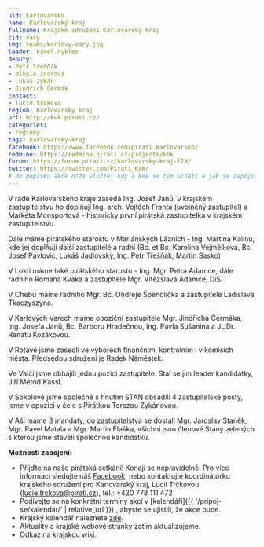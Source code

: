 ```yaml
---
uid: karlovarsko
name: Karlovarský kraj
fullname: Krajské sdružení Karlovarský kraj
cid: vary
img: teams/karlovy-vary.jpg
leader: karel.nykles
deputy:
- Petr Třešňák
- Nikola Indrová
- Lukáš Zykán
- Jindřich Čermák
contact:
- lucie.trckova
region: Karlovarský kraj
url: http://kvk.pirati.cz/
categories:
- regiony
tags: karlovarsky-kraj
facebook: https://www.facebook.com/pirati.karlovarsko/
redmine: https://redmine.pirati.cz/projects/khk
forum: https://forum.pirati.cz/karlovarsky-kraj-f79/
twitter: https://twitter.com/Pirati_KaKr
# do popisku akce níže vložte, kdy a kde se tým schází a jak se zapojit
---
```


V radě Karlovarského kraje zasedá Ing. Josef Janů, v krajském zastupitelstvu ho doplňují Ing. arch. Vojtěch Franta (uvolněný zastupitel) a Markéta Monsportová  - historicky první pirátská zastupitelka v krajském zastupitelstvu. 
 
Dále máme pirátského starostu v Mariánských Lázních - Ing. Martina Kalinu, kde jej doplňují další zastupitelé a radní (Bc. et Bc. Karolina Vejmělková, Bc. Josef Pavlovic, Lukáš Jadlovský, Ing. Petr Třešňák, Martin Sasko)
 
V Lokti máme také pirátského starostu - Ing. Mgr. Petra Adamce, dále radního Romana Kvaka a zastupitele Mgr. Vítězslava Adamce, DiS.
 
V Chebu máme radního Mgr. Bc. Ondřeje Špendlíčka a zastupitele Ladislava Tkaczyszyna.
 
V Karlových Varech máme opoziční zastupitele Mgr. Jindřicha Čermáka, Ing. Josefa Janů, Bc. Barboru Hradečnou, Ing. Pavla Sušanina a JUDr. Renatu Kozákovou.
 
V Rotavě jsme zasedli ve výborech finančním, kontrolním i v komisích města. Předsedou sdružení je Radek Náměstek.
 
Ve Valči jsme obhájili jednu pozici zastupitele. Stal se jím leader kandidátky, Jiří Metod Kassl.
 
V Sokolově jsme společně s hnutím STAN obsadili 4 zastupitelské posty, jsme v opozici v čele s Pirátkou Terezou Zykánovou.  
 
V Aši máme 3 mandáty, do zastupitelstva se dostali Mgr. Jaroslav Staněk, Mgr. Pavel Matala a Mgr. Martin Flaška, všichni jsou členové Stany zelených s kterou jsme stavěli společnou kandidátku.


**Možnosti zapojení:**

* Přijďte na naše pirátská setkání! Konají se nepravidelně. Pro více informací sledujte náš [Facebook](https://www.facebook.com/pg/pirati.karlovarsko/events/), nebo kontaktujte koordinátorku krajského sdružení pro Karlovarský kraj, Lucii Trčkovou (lucie.trckova@pirati.cz), tel.: +420 778 111 472 
* Podívejte se na konkrétní termíny akcí v [kalendáři]({{ '/pripoj-se/kalendar/' | relative_url }}),, abyste se ujistili, že akce bude.
* Krajský kalendář naleznete [zde](http://piratikvk.cz/portfolio-items/kalendar-akci-piratu-v-karlovarskem-kraji/?portfolioCats=78).
* Aktuality a krajské webové stránky zatím aktualizujeme.
* Odkaz na krajskou [wiki](https://wiki.pirati.cz/regiony/karlovarsko/start).

